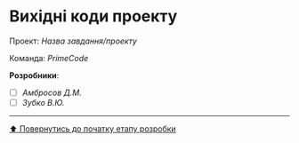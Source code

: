 # Вихідні коди проекту

Проект: *Назва завдання/проекту*

Команда: *PrimeCode*

**Розробники**:

- [ ] *Амбросов Д.М.*
- [ ] *Зубко В.Ю.*
 
 ---
[:arrow_up: Повернутись до початку етапу розробки](/docs/3.Developing/README.md)
